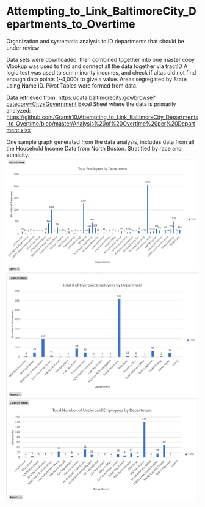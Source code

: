# Attempting_to_Link_BaltimoreCity_Departments_to_Overtime
Organization and systematic analysis to ID departments that should be under review

Data sets were downloaded, then combined together into one master copy
Vlookup was used to find and connect all the data together via tractID
A logic test was used to sum minority incomes, and check if altas did not find enough data points (~4,000) to give a value.
Areas segregated by State, using Name ID.
Pivot Tables were formed from data.

Data retrieved from: https://data.baltimorecity.gov/browse?category=City+Government
Excel Sheet where the data is primarily analyzed: https://github.com/Gramir10/Attempting_to_Link_BaltimoreCity_Departments_to_Overtime/blob/master/Analysis%20of%20Overtime%20per%20Department.xlsx

One sample graph generated from the data analysis, includes data from all the Household Income Data from North Boston. Stratified by race and ethnicity. 
![alt text](https://github.com/Gramir10/Attempting_to_Link_BaltimoreCity_Departments_to_Overtime/blob/master/G1.png)
![alt text](https://github.com/Gramir10/Attempting_to_Link_BaltimoreCity_Departments_to_Overtime/blob/master/G2.png)
![alt text](https://github.com/Gramir10/Attempting_to_Link_BaltimoreCity_Departments_to_Overtime/blob/master/G3.png)
